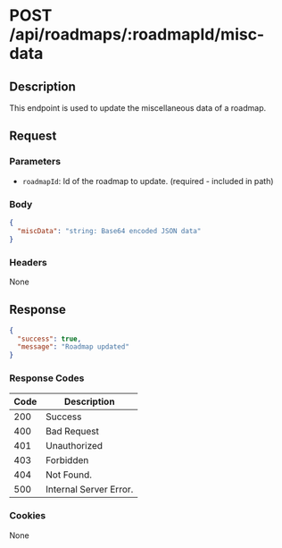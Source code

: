 # POST /api/roadmaps/:roadmapId/misc-data

## Description

This endpoint is used to update the miscellaneous data of a roadmap.

## Request

### Parameters

- `roadmapId`: Id of the roadmap to update. (required - included in path)

### Body

```json
{
  "miscData": "string: Base64 encoded JSON data"
}
```

### Headers

None

## Response

```json
{
  "success": true,
  "message": "Roadmap updated"
}
```

### Response Codes

| Code | Description            |
|------|------------------------|
| 200  | Success                |
| 400  | Bad Request            |
| 401  | Unauthorized           |
| 403  | Forbidden              |
| 404  | Not Found.             |
| 500  | Internal Server Error. |

### Cookies

None